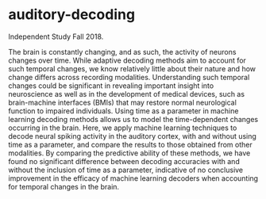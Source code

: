 # auditory-decoding
Independent Study Fall 2018.

The brain is constantly changing, and as such, the activity of neurons changes over time.  While adaptive decoding methods aim to account for such temporal changes, we know relatively little about their nature and how change differs across recording modalities. Understanding such temporal changes could be significant in revealing important insight into neuroscience as well as in the development of medical devices, such as brain-machine interfaces (BMIs) that may restore normal neurological function to impaired individuals. Using time as a parameter in machine learning decoding methods allows us to model the time-dependent changes occurring in the brain. Here, we apply machine learning techniques to decode neural spiking activity in the auditory cortex, with and without using time as a parameter, and compare the results to those obtained from other modalities. By comparing the predictive ability of these methods, we have found no significant difference between decoding accuracies with and without the inclusion of time as a parameter, indicative of no conclusive improvement in the efficacy of machine learning decoders when accounting for temporal changes in the brain.
